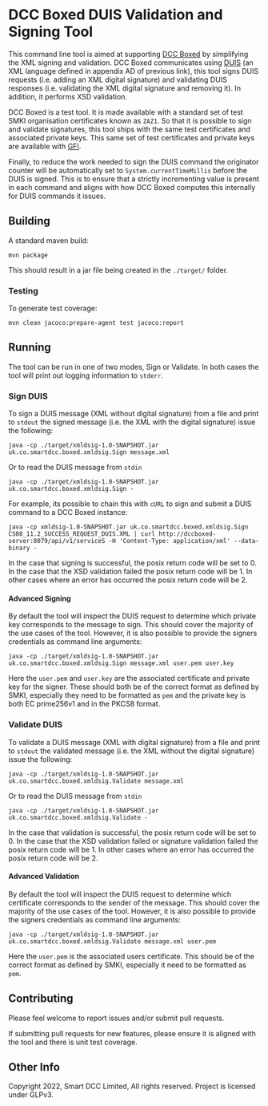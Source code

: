 # DCC Boxed DUIS Validation and Signing Tool

This command line tool is aimed at supporting [DCC Boxed][boxed] by simplifying
the XML signing and validation. DCC Boxed communicates using [DUIS][duis] (an
XML language defined in appendix AD of previous link), this tool signs DUIS
requests (i.e. adding an XML digital signature) and validating DUIS responses
(i.e. validating the XML digital signature and removing it). In addition, it
performs XSD validation.

DCC Boxed is a test tool. It is made available with a standard set of test SMKI
organisation certificates known as `ZAZ1`. So that it is possible to sign and
validate signatures, this tool ships with the same test certificates and
associated private keys. This same set of test certificates and private keys are
available with [GFI][gfi].

Finally, to reduce the work needed to sign the DUIS command the originator
counter will be automatically set to `System.currentTimeMillis` before the DUIS
is signed. This is to ensure that a strictly incrementing value is present in
each command and aligns with how DCC Boxed computes this internally for
DUIS commands it issues.

## Building

A standard maven build:

```
mvn package
```

This should result in a jar file being created in the `./target/` folder.

### Testing

To generate test coverage:

```
mvn clean jacoco:prepare-agent test jacoco:report
```

## Running

The tool can be run in one of two modes, Sign or Validate. In both cases 
the tool will print out logging information to `stderr`.

### Sign DUIS

To sign a DUIS message (XML without digital signature) from a file and print to
`stdout` the signed message (i.e. the XML with the digital signature) issue the
following:

```
java -cp ./target/xmldsig-1.0-SNAPSHOT.jar uk.co.smartdcc.boxed.xmldsig.Sign message.xml
```

Or to read the DUIS message from `stdin`

```
java -cp ./target/xmldsig-1.0-SNAPSHOT.jar uk.co.smartdcc.boxed.xmldsig.Sign -
```

For example, its possible to chain this with `cURL` to sign and submit a DUIS
command to a DCC Boxed instance:

```
java -cp xmldsig-1.0-SNAPSHOT.jar uk.co.smartdcc.boxed.xmldsig.Sign CS08_11.2_SUCCESS_REQUEST_DUIS.XML | curl http://dccboxed-server:8079/api/v1/serviceS -H 'Content-Type: application/xml' --data-binary -
```

In the case that signing is successful, the posix return code will be set to
0. In the case that the XSD validation failed the posix return code will be 1.
In other cases where an error has occurred the posix return code will be 2.

#### Advanced Signing

By default the tool will inspect the DUIS request to determine which private key
corresponds to the message to sign. This should cover the majority of the use
cases of the tool. However, it is also possible to provide the signers
credentials as command line arguments:

```
java -cp ./target/xmldsig-1.0-SNAPSHOT.jar uk.co.smartdcc.boxed.xmldsig.Sign message.xml user.pem user.key
```

Here the `user.pem` and `user.key` are the associated certificate and private
key for the signer. These should both be of the correct format as defined by
SMKI, especially they need to be formatted as `pem` and the private key is both
EC prime256v1 and in the PKCS8 format. 

### Validate DUIS

To validate a DUIS message (XML with digital signature) from a file and print to
`stdout` the validated message (i.e. the XML without the digital signature)
issue the following:

```
java -cp ./target/xmldsig-1.0-SNAPSHOT.jar uk.co.smartdcc.boxed.xmldsig.Validate message.xml
```

Or to read the DUIS message from `stdin`

```
java -cp ./target/xmldsig-1.0-SNAPSHOT.jar uk.co.smartdcc.boxed.xmldsig.Validate -
```

In the case that validation is successful, the posix return code will be set to
0. In the case that the XSD validation failed or signature validation failed the
posix return code will be 1. In other cases where an error has occurred the
posix return code will be 2.

#### Advanced Validation

By default the tool will inspect the DUIS request to determine which certificate
corresponds to the sender of the message. This should cover the majority of the
use cases of the tool. However, it is also possible to provide the signers
credentials as command line arguments:

```
java -cp ./target/xmldsig-1.0-SNAPSHOT.jar uk.co.smartdcc.boxed.xmldsig.Validate message.xml user.pem
```

Here the `user.pem` is the associated users certificate. This should be of the
correct format as defined by SMKI, especially it need to be formatted as `pem`. 

## Contributing

Please feel welcome to report issues and/or submit pull requests.

If submitting pull requests for new features, please ensure it is aligned with
the tool and there is unit test coverage.

## Other Info

Copyright 2022, Smart DCC Limited, All rights reserved. Project is licensed under GLPv3.

[boxed]: https://www.smartdcc.co.uk/our-smart-network/network-products-services/dcc-boxed/ "DCC Boxed"
[gfi]: https://www.smartdcc.co.uk/our-smart-network/network-products-services/gfi/ "GFI"
[duis]: https://smartenergycodecompany.co.uk/the-smart-energy-code-2/ "Smart Energy Code"

